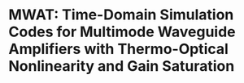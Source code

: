 # MWAT: Time-Domain Simulation Codes for Multimode Waveguide Amplifiers with Thermo-Optical Nonlinearity and Gain Saturation 
